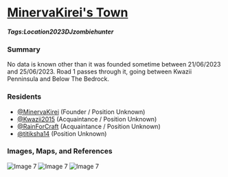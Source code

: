 # [MinervaKirei's Town](#minervakireis-town)
___Tags:<span class="tag tag-green">Location</span><span class="tag tag-pink">2023</span><span class="tag tag-blurple">DJzombiehunter</span>___

### Summary

No data is known other than it was founded sometime between 21/06/2023 and 25/06/2023. Road 1 passes through it, going between Kwazii Penninsula and Below The Bedrock.

### Residents

*   [@MinervaKirei](#minervakirei) (Founder / Position Unknown)
*   [@Kwazii2015](#kwazii) (Acquaintance / Position Unknown)
*   [@RainForCraft](#rainforcraft) (Acquaintance / Position Unknown)
*   [@titiksha14](#titiksha) (Position Unknown)

### Images, Maps, and References

![Image 7](https://media.discordapp.net/attachments/1061516148325220455/1122585555021078578/image.png)
![Image 7](https://cdn.discordapp.com/attachments/1061516148325220455/1123656688348708874/image.png)
![Image 7](https://cdn.discordapp.com/attachments/1061516148325220455/1127431623185530900/image.png)